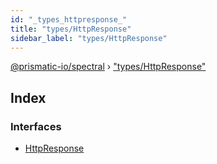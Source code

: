 ```yaml
---
id: "_types_httpresponse_"
title: "types/HttpResponse"
sidebar_label: "types/HttpResponse"
---
```


[@prismatic-io/spectral](../index.md) › ["types/HttpResponse"](_types_httpresponse_.md)

## Index

### Interfaces

* [HttpResponse](../interfaces/_types_httpresponse_.httpresponse.md)
